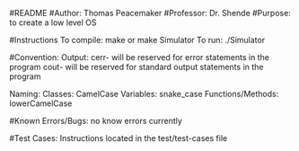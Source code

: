 #README
#Author:    Thomas Peacemaker
#Professor: Dr. Shende
#Purpose:   to create a low level OS

#Instructions
  To compile:
    make or make Simulator
  To run:
    ./Simulator

#Convention:
  Output:
    cerr- will be reserved for error statements in the program
    cout- will be reserved for standard output statements in the program

  Naming:
    Classes:            CamelCase
    Variables:          snake_case
    Functions/Methods:  lowerCamelCase

#Known Errors/Bugs:
  no know errors currently

#Test Cases:
  Instructions located in the test/test-cases file
